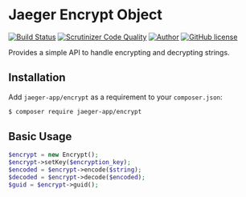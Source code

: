 # Jaeger Encrypt Object

[![Build Status](https://travis-ci.org/jaeger-app/encrypt.svg?branch=master)](https://travis-ci.org/jaeger-app/encrypt)
[![Scrutinizer Code Quality](https://scrutinizer-ci.com/g/jaeger-app/encrypt/badges/quality-score.png?b=master)](https://scrutinizer-ci.com/g/jaeger-app/encrypt/?branch=master)
[![Author](http://img.shields.io/badge/author-@mithra62-blue.svg?style=flat-square)](https://twitter.com/mithra62)
[![GitHub license](https://img.shields.io/badge/license-MIT-blue.svg)](https://raw.githubusercontent.com/jaeger-app/bootstrap/master/LICENSE) 

Provides a simple API to handle encrypting and decrypting strings.


## Installation
Add `jaeger-app/encrypt` as a requirement to your `composer.json`:

```bash
$ composer require jaeger-app/encrypt
```

## Basic Usage

```php
$encrypt = new Encrypt();
$encrypt->setKey($encryption_key);
$encoded = $encrypt->encode($string);
$decoded = $encrypt->decode($encoded);
$guid = $encrypt->guid();
```

